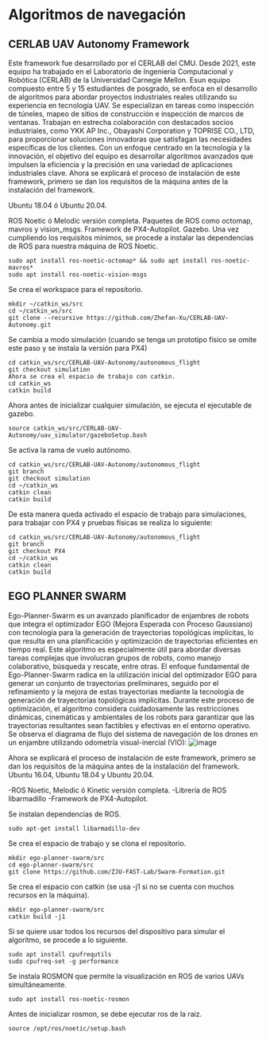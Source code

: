 # Algoritmos de navegación 


## CERLAB UAV Autonomy Framework

Este framework fue desarrollado por el CERLAB del CMU. Desde 2021, este equipo ha trabajado en el Laboratorio de Ingeniería Computacional y Robótica (CERLAB) de la Universidad Carnegie Mellon. Esun equipo compuesto entre 5 y 15 estudiantes de posgrado, se enfoca en el desarrollo de algoritmos para abordar proyectos industriales reales utilizando su experiencia en tecnología UAV. Se especializan en tareas como inspección de túneles, mapeo de sitios de construcción e inspección de marcos de ventanas. Trabajan en estrecha colaboración con destacados socios industriales, como YKK AP Inc., Obayashi Corporation y TOPRISE CO., LTD, para proporcionar soluciones innovadoras que satisfagan las necesidades específicas de los clientes. Con un enfoque centrado en la tecnología y la innovación, el objetivo del equipo es desarrollar algoritmos avanzados que impulsen la eficiencia y la precisión en una variedad de aplicaciones industriales clave.
Ahora se explicará el proceso de instalación de este framework, primero se dan los requisitos de la máquina antes de la instalación del framework.

Ubuntu 18.04 ó Ubuntu 20.04.

ROS Noetic ó Melodic versión completa.
Paquetes de ROS como octomap, mavros y vision_msgs.
Framework de PX4-Autopilot.
Gazebo.
Una vez cumpliendo los requisitos mínimos, se procede a instalar las dependencias de ROS para nuestra máquina de ROS Noetic.

````
sudo apt install ros-noetic-octomap* && sudo apt install ros-noetic-mavros* 
sudo apt install ros-noetic-vision-msgs
````
Se crea el workspace para el repositorio.
````
mkdir ~/catkin_ws/src
cd ~/catkin_ws/src
git clone --recursive https://github.com/Zhefan-Xu/CERLAB-UAV-Autonomy.git
````
Se cambia a modo simulación (cuando se tenga un prototipo físico se omite este paso y se instala la versión para PX4)
````
cd catkin_ws/src/CERLAB-UAV-Autonomy/autonomous_flight
git checkout simulation
Ahora se crea el espacio de trabajo con catkin.
cd catkin_ws
catkin build
````
Ahora antes de inicializar cualquier simulación, se ejecuta el ejecutable de gazebo.
````
source catkin_ws/src/CERLAB-UAV-Autonomy/uav_simulator/gazeboSetup.bash
````
Se activa la rama de vuelo autónomo.
````
cd catkin_ws/src/CERLAB-UAV-Autonomy/autonomous_flight
git branch
git checkout simulation
cd ~/catkin_ws
catkin clean
catkin build
````
De esta manera queda activado el espacio de trabajo para simulaciones, para trabajar con PX4 y pruebas físicas se realiza lo siguiente:
````
cd catkin_ws/src/CERLAB-UAV-Autonomy/autonomous_flight
git branch
git checkout PX4
cd ~/catkin_ws
catkin clean
catkin build
````
## EGO PLANNER SWARM

Ego-Planner-Swarm es un avanzado planificador de enjambres de robots que integra el optimizador EGO (Mejora Esperada con Proceso Gaussiano) con tecnología para la generación de trayectorias topológicas implícitas, lo que resulta en una planificación y optimización de trayectorias eficientes en tiempo real. Este algoritmo es especialmente útil para abordar diversas tareas complejas que involucran grupos de robots, como manejo colaborativo, búsqueda y rescate, entre otras.
El enfoque fundamental de Ego-Planner-Swarm radica en la utilización inicial del optimizador EGO para generar un conjunto de trayectorias preliminares, seguido por el refinamiento y la mejora de estas trayectorias mediante la tecnología de generación de trayectorias topológicas implícitas. Durante este proceso de optimización, el algoritmo considera cuidadosamente las restricciones dinámicas, cinemáticas y ambientales de los robots para garantizar que las trayectorias resultantes sean factibles y efectivas en el entorno operativo.
Se observa el diagrama de flujo del sistema de navegación de los drones en un enjambre utilizando odometría visual-inercial (VIO):
![image](https://github.com/ProyectoDAGGER/Sistema_Navegacion/assets/163484218/ee80732c-583d-4902-9ba3-b0de88acfd1a)

Ahora se explicará el proceso de instalación de este framework, primero se dan los requisitos de la máquina antes de la instalación del framework.
Ubuntu 16.04, Ubuntu 18.04 y Ubuntu 20.04.

-ROS Noetic, Melodic ó Kinetic versión completa.
-Librería de ROS libarmadillo
-Framework de PX4-Autopilot.

Se instalan dependencias de ROS.
````
sudo apt-get install libarmadillo-dev
````
Se crea el espacio de trabajo y se clona el repositorio.
````
mkdir ego-planner-swarm/src
cd ego-planner-swarm/src
git clone https://github.com/ZJU-FAST-Lab/Swarm-Formation.git
````
Se crea el espacio con catkin (se usa -j1 si no se cuenta con muchos recursos en la máquina).
````
mkdir ego-planner-swarm/src
catkin build -j1
````
Si se quiere usar todos los recursos del dispositivo para simular el algoritmo, se procede a lo siguiente.
````
sudo apt install cpufrequtils
sudo cpufreq-set -g performance
````
Se instala ROSMON que permite la visualización en ROS de varios UAVs simultáneamente.
````
sudo apt install ros-noetic-rosmon
````
Antes de inicializar rosmon, se debe ejecutar ros de la raiz.
````
source /opt/ros/noetic/setup.bash
````
